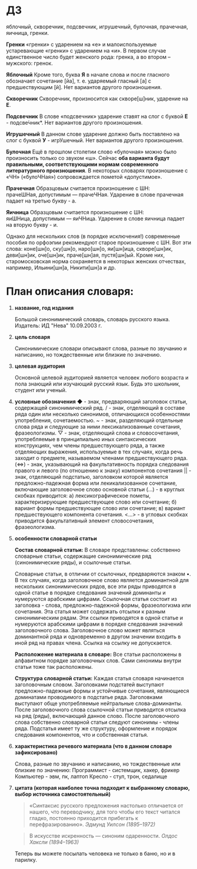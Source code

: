# ДЗ
яблочный, скворечник, подсвечник, игрушечный, булочная, прачечная, яичница, гренки.

**Гренки**
«гренки» с ударением на «е» и малоиспользуемые устаревающие «гренки» с ударением на «и». В первом случае единственное число будет женского рода: гренка, а во втором – мужского: гренок.

**Яблочный**
Кроме того, буква **Я** в начале слова и после гласного обозначает сочетание [йа], т. е. ударяемый гласный [а] с предшествующим [й]. Нет вариантов другого произношения.

**Скворечник**
Скворечник, произносится как скворе[ш]ник, ударение на **Е**.

**Подсвечник**
В слове «подсвечник» ударение ставят на слог с буквой **Е** - подсве́чник*. Нет вариантов другого произношения.

**Игрушечный**
В данном слове ударение должно быть поставлено на слог с буквой **У** - игрУшечный. Нет вариантов другого произношения.

**Булочная**
Ещё в прошлом столетии слово «булочная» можно было произносить только со звуком «ш». Сейчас **оба варианта будут правильными, соответствующими нормам современного литературного произношения**. В некоторых словарях произношение с «ЧН» («булоЧНая») сопровождается пометой «допустимое».

**Прачечная**
Образцовым считается произношение с ШН: прачеШНая, допустимым — прачеЧНая. Ударение в слове прачечная падает на третью букву - а.

**Яичница**
Образцовым считается произношение с ШН: яиШНица, допустимым — яиЧНица. Ударение в слове яичница падает на вторую букву - и.

Однако для нескольких слов (в порядке исключения!) современные пособия по орфоэпии рекомендуют старое произношение с ШН. Вот эти слова: коне[шн]о, ску[шн]о, наро[шн]о, яи[шн]ица, скворе[шн]ик, деви[шн]ик, оче[шн]ик, праче[шн]ая, пустя[шн]ый. Кроме них, старомосковская норма сохраняется в некоторых женских отчествах, например, Ильини[шн]а, Никити[шн]а и др.


# План описания словаря:

1. **название, год издания**
   
   Большой синонимический словарь, словарь русского языка. Издатель: ИД "Нева" 10.09.2003 г.
   
2. **цель словаря**
   
   Синонимические словари описывают слова, разные по звучанию и написанию, но тождественные или близкие по значению.
3. **целевая аудитория**
   
   Основной целевой аудиторией является человек любого возраста и пола знающий или изучающий русский язык. Будь это школьник, студент или ученый.
   
4. **условные обозначения**
   ◆ - знак, предваряющий заголовок статьи, содержащей синонимический ряд.
   / - знак, отделяющий в составе ряда один или несколько синонимов, отличающихся особенностями употребления, сочетаемостью.
   ~ - знак, разделяющий отдельные слова ряда и следующие за ними лексикализованные сочетания, фразеологизмы.
   ▽ - знак, отделяющий слова и словосочетания, употребляемые в принципиально иных синтаксических конструкциях, чем члены предшествующего ряда, а также отделяющих выражения, используемые в тех случаях, когда речь заходит о предмете, называемом членами предшествующего ряда.
   ($\iff$) - знак, указывающий на факультативность порядка следования правого и левого (по отношению к знаку) компонентов сочетания
   || - знак, отделяющий подстатью, заголовком которой является предложно-падежная форма или лекикализованное сочетание, включающие заголовочное слово основной статьи
   (...) - в круглых скобках приводится: а) лексикографическое пометы, характеризирующие предшествующее слово или сочетание; б) вариант формы предшествующее слово или сочетание; в) вариант предшествующего компонента сочетания.
   <...> - в угловых скобках приводится факультативный элемент словосочетания, фразеологизма.
5. **особенности словарной статьи**
   
   **Состав словарной статьи:**
   В словаре представлены: собственно словарные статьи, содержащие синонимические ряд (синонимические ряды), и ссылочные статьи.
   
   Словарные статьи, в отличии от ссылочных, предваряются знаком $\bullet$. 
   В тех случаях, когда заголовочное слово является доминантной для нескольких синонимических рядов, все эти ряды приводятся в одной статье в порядке следования значений доминанты и нумеруются арабскими цифрами.
   Ссылочная статья состоит из заголовка - слова, предложно-падежной формы, фразеологизма или сочетания. Эта статья может содержать отсылки к разным синонимическим рядам. Эти ссылки приводятся в одной статье и нумеруются арабскими цифрами в порядке следования значений заголовочного слова. 
   Заголовочное слово может являться доминантной ряда и одновременно в другом значении входить в иной ряд на правах члена.
   Ссылка на ссылку не допускается.
   
   **Расположение материала в словаре:**
   Все статьи расположены в алфавитном порядке заголовочных слов. Сами синонимы внутри статьи тоже так расположены.
   
   **Структура словарной статьи:**
   Каждая статья словаря начинается заголовочным словом. Заголовками подстатей выступают предложно-падежные формы и устойчивые сочетания, являющиеся доминатами проводимого в подстатье ряда.
   Заголовками выступают обще употребляемые нейтральные слова-доминанты.
   После заголовочного слова ссылочной статьи приводится отсылка на ряд (ряды), включающий данное слово.
   После заголовочного слова собственно словарной статьи следуют синонимы - члены ряда.
   Подстатья имеет ту же структуру, оформление и порядок следования компонентов, что и собственная статья.


6. **характеристика речевого материала (что в данном словаре зафиксировано)**
   
   Слова, разные по звучанию и написанию, но тождественные или близкие по значению:
   Программист - системщик, хакер, фрикер
   Компьютер - эвм, пк, лаптоп
   Кресло - стул, трон, седалище
   
7. **цитата (которая наиболее точна подходит к выбранному словарю, выбор источника самостоятельный)**
   
   >«Синтаксис русского предложения настолько отличается от нашего, что переводчику, для того чтобы его текст читался гладко, постоянно приходится прибегать к перефразированию».
   >*Эдмунд Уилсон (1895–1972)* 
   
   >В искусстве искренность — синоним одаренности.
   >*Олдос Хаксли (1894–1963)*
   
   Теперь вы можете посылать человека не только в баню, но и в парилку.
